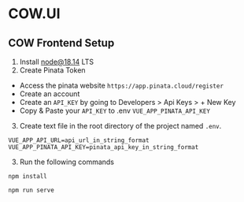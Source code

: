 # COW.UI
 
## COW Frontend Setup
1. Install node@18.14 LTS
2. Create Pinata Token
* Access  the pinata website `https://app.pinata.cloud/register`
* Create an account
* Create an `API_KEY` by going to Developers > Api Keys > + New Key
* Copy & Paste your `API_KEY` to .env `VUE_APP_PINATA_API_KEY`
3.  Create text file in the root directory of the project named `.env`.
```
VUE_APP_API_URL=api_url_in_string_format
VUE_APP_PINATA_API_KEY=pinata_api_key_in_string_format
```
3. Run the following commands
```
npm install

npm run serve
```



